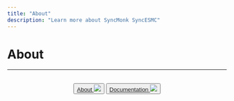 ```yaml
---
title: "About"
description: "Learn more about SyncMonk SyncESMC"
---
```


# About



***

<br>

<div style="text-align: center">
<button class="btn btn-primary btn-lg">
  <a class="btn btn-primary btn-lg" href="/syncesmc/about/">About <img src="/images/icons/question-circle.svg"></img></a>
    </button>	
<button class="btn btn-primary btn-lg">
  <a class="btn btn-primary btn-lg" href="/syncesmc/documentation/">Documentation <img src="/images/icons/folder.svg"></img></a>
</button>
</div>
<br>